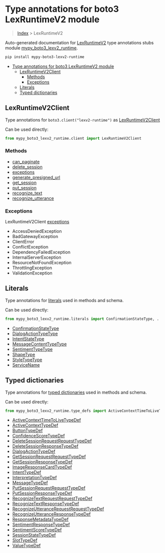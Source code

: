 # Type annotations for boto3 LexRuntimeV2 module

> [Index](..) > LexRuntimeV2

Auto-generated documentation for
[LexRuntimeV2](https://boto3.amazonaws.com/v1/documentation/api/latest/reference/services/lexv2-runtime.html#LexRuntimeV2)
type annotations stubs module
[mypy_boto3_lexv2_runtime](https://pypi.org/project/mypy-boto3-lexv2-runtime/).

```bash
pip install mypy-boto3-lexv2-runtime
```

- [Type annotations for boto3 LexRuntimeV2 module](#type-annotations-for-boto3-lexruntimev2-module)
  - [LexRuntimeV2Client](#lexruntimev2client)
    - [Methods](#methods)
    - [Exceptions](#exceptions)
  - [Literals](#literals)
  - [Typed dictionaries](#typed-dictionaries)

## LexRuntimeV2Client

Type annotations for `boto3.client("lexv2-runtime")` as
[LexRuntimeV2Client](./client.md)

Can be used directly:

```python
from mypy_boto3_lexv2_runtime.client import LexRuntimeV2Client
```

### Methods

- [can_paginate](./client.md#can_paginate)
- [delete_session](./client.md#delete_session)
- [exceptions](./client.md#exceptions)
- [generate_presigned_url](./client.md#generate_presigned_url)
- [get_session](./client.md#get_session)
- [put_session](./client.md#put_session)
- [recognize_text](./client.md#recognize_text)
- [recognize_utterance](./client.md#recognize_utterance)

### Exceptions

LexRuntimeV2Client [exceptions](./client.md#exceptions)

- AccessDeniedException
- BadGatewayException
- ClientError
- ConflictException
- DependencyFailedException
- InternalServerException
- ResourceNotFoundException
- ThrottlingException
- ValidationException

## Literals

Type annotations for [literals](./literals.md) used in methods and schema.

Can be used directly:

```python
from mypy_boto3_lexv2_runtime.literals import ConfirmationStateType, ...
```

- [ConfirmationStateType](./literals.md#confirmationstatetype)
- [DialogActionTypeType](./literals.md#dialogactiontypetype)
- [IntentStateType](./literals.md#intentstatetype)
- [MessageContentTypeType](./literals.md#messagecontenttypetype)
- [SentimentTypeType](./literals.md#sentimenttypetype)
- [ShapeType](./literals.md#shapetype)
- [StyleTypeType](./literals.md#styletypetype)
- [ServiceName](./literals.md#servicename)

## Typed dictionaries

Type annotations for [typed dictionaries](./type_defs.md) used in methods and
schema.

Can be used directly:

```python
from mypy_boto3_lexv2_runtime.type_defs import ActiveContextTimeToLiveTypeDef, ...
```

- [ActiveContextTimeToLiveTypeDef](./type_defs.md#activecontexttimetolivetypedef)
- [ActiveContextTypeDef](./type_defs.md#activecontexttypedef)
- [ButtonTypeDef](./type_defs.md#buttontypedef)
- [ConfidenceScoreTypeDef](./type_defs.md#confidencescoretypedef)
- [DeleteSessionRequestRequestTypeDef](./type_defs.md#deletesessionrequestrequesttypedef)
- [DeleteSessionResponseTypeDef](./type_defs.md#deletesessionresponsetypedef)
- [DialogActionTypeDef](./type_defs.md#dialogactiontypedef)
- [GetSessionRequestRequestTypeDef](./type_defs.md#getsessionrequestrequesttypedef)
- [GetSessionResponseTypeDef](./type_defs.md#getsessionresponsetypedef)
- [ImageResponseCardTypeDef](./type_defs.md#imageresponsecardtypedef)
- [IntentTypeDef](./type_defs.md#intenttypedef)
- [InterpretationTypeDef](./type_defs.md#interpretationtypedef)
- [MessageTypeDef](./type_defs.md#messagetypedef)
- [PutSessionRequestRequestTypeDef](./type_defs.md#putsessionrequestrequesttypedef)
- [PutSessionResponseTypeDef](./type_defs.md#putsessionresponsetypedef)
- [RecognizeTextRequestRequestTypeDef](./type_defs.md#recognizetextrequestrequesttypedef)
- [RecognizeTextResponseTypeDef](./type_defs.md#recognizetextresponsetypedef)
- [RecognizeUtteranceRequestRequestTypeDef](./type_defs.md#recognizeutterancerequestrequesttypedef)
- [RecognizeUtteranceResponseTypeDef](./type_defs.md#recognizeutteranceresponsetypedef)
- [ResponseMetadataTypeDef](./type_defs.md#responsemetadatatypedef)
- [SentimentResponseTypeDef](./type_defs.md#sentimentresponsetypedef)
- [SentimentScoreTypeDef](./type_defs.md#sentimentscoretypedef)
- [SessionStateTypeDef](./type_defs.md#sessionstatetypedef)
- [SlotTypeDef](./type_defs.md#slottypedef)
- [ValueTypeDef](./type_defs.md#valuetypedef)
